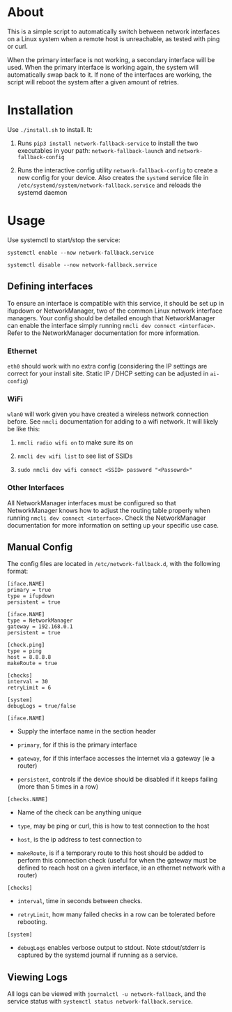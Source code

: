 # About
This is a simple script to automatically switch between network interfaces on a Linux system when a remote host is unreachable, as tested with ping or curl.

When the primary interface is not working, a secondary interface will be used. When the primary interface is working again, the system will automatically swap back to it. If none of the interfaces are working, the script will reboot the system after a given amount of retries.

# Installation

Use `./install.sh` to install. It:

1. Runs `pip3 install network-fallback-service` to install the two executables in your path: `network-fallback-launch` and `network-fallback-config`

2. Runs the interactive config utility `network-fallback-config` to create a new config for your device. Also creates the `systemd` service file in `/etc/systemd/system/network-fallback.service` and reloads the systemd daemon

# Usage

Use systemctl to start/stop the service:

`systemctl enable --now network-fallback.service`

`systemctl disable --now network-fallback.service`

## Defining interfaces
To ensure an interface is compatible with this service, it should be set up in ifupdown or NetworkManager, two of the common Linux network interface managers. Your config should be detailed enough that NetworkManager can enable the interface simply running `nmcli dev connect <interface>`. Refer to the NetworkManager documentation for more information.

### Ethernet
`eth0` should work with no extra config (considering the IP settings are correct for your install site. Static IP / DHCP setting can be adjusted in `ai-config`)

### WiFi
`wlan0` will work given you have created a wireless network connection before. See `nmcli` documentation for adding to a wifi network. It will likely be like this:

1. `nmcli radio wifi on` to make sure its on

2. `nmcli dev wifi list` to see list of SSIDs

3. `sudo nmcli dev wifi connect <SSID> password "<Passowrd>"`

### Other Interfaces

All NetworkManager interfaces must be configured so that NetworkManager knows how to adjust the routing table properly when running `nmcli dev connect <interface>`. Check the NetworkManager documentation for more information on setting up your specific use case.

## Manual Config
The config files are located in `/etc/network-fallback.d`, with the following format:
```
[iface.NAME]
primary = true
type = ifupdown
persistent = true

[iface.NAME]
type = NetworkManager
gateway = 192.168.0.1
persistent = true

[check.ping]
type = ping
host = 8.8.8.8
makeRoute = true

[checks]
interval = 30
retryLimit = 6

[system]
debugLogs = true/false
```
`[iface.NAME]`

- Supply the interface name in the section header

- `primary`, for if this is the primary interface

- `gateway`, for if this interface accesses the internet via a gateway (ie a router)

- `persistent`, controls if the device should be disabled if it keeps failing (more than 5 times in a row)

`[checks.NAME]`

- Name of the check can be anything unique

- `type`, may be ping or curl, this is how to test connection to the host

- `host`, is the ip address to test connection to

- `makeRoute`, is if a temporary route to this host should be added to perform this connection check (useful for when the gateway must be defined to reach host on a given interface, ie an ethernet network with a router)

`[checks]`

- `interval`, time in seconds between checks.

- `retryLimit`, how many failed checks in a row can be tolerated before rebooting.

`[system]`

- `debugLogs` enables verbose output to stdout. Note stdout/stderr is captured by the systemd journal if running as a service.

## Viewing Logs

All logs can be viewed with `journalctl -u network-fallback`, and the service status with `systemctl status network-fallback.service`.